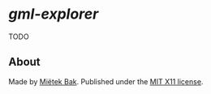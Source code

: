 _gml-explorer_
==============

TODO


About
-----

Made by [Miëtek Bak](https://mietek.io/).  Published under the [MIT X11 license](LICENSE.md).

